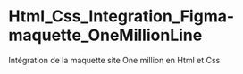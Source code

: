 # Html_Css_Integration_Figma-maquette_OneMillionLine
 Intégration de la maquette site One million en Html et Css
